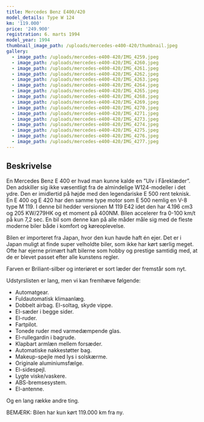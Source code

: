 ```yaml
---
title: Mercedes Benz E400/420
model_details: Type W 124
km: '119.000'
price: '249.900'
registration: 6. marts 1994
model_year: 1994
thumbnail_image_path: /uploads/mercedes-e400-420/thumbnail.jpeg
gallery:
  - image_path: /uploads/mercedes-e400-420/IMG_4259.jpeg
  - image_path: /uploads/mercedes-e400-420/IMG_4260.jpeg
  - image_path: /uploads/mercedes-e400-420/IMG_4261.jpeg
  - image_path: /uploads/mercedes-e400-420/IMG_4262.jpeg
  - image_path: /uploads/mercedes-e400-420/IMG_4263.jpeg
  - image_path: /uploads/mercedes-e400-420/IMG_4264.jpeg
  - image_path: /uploads/mercedes-e400-420/IMG_4265.jpeg
  - image_path: /uploads/mercedes-e400-420/IMG_4268.jpeg
  - image_path: /uploads/mercedes-e400-420/IMG_4269.jpeg
  - image_path: /uploads/mercedes-e400-420/IMG_4270.jpeg
  - image_path: /uploads/mercedes-e400-420/IMG_4271.jpeg
  - image_path: /uploads/mercedes-e400-420/IMG_4273.jpeg
  - image_path: /uploads/mercedes-e400-420/IMG_4274.jpeg
  - image_path: /uploads/mercedes-e400-420/IMG_4275.jpeg
  - image_path: /uploads/mercedes-e400-420/IMG_4276.jpeg
  - image_path: /uploads/mercedes-e400-420/IMG_4277.jpeg
---
```


## Beskrivelse

En Mercedes Benz E 400 er hvad man kunne kalde en ”Ulv i F&aring;rekl&aelig;der”. Den adskiller sig ikke v&aelig;sentligt fra de almindelige W124-modeller i det ydre. Den er imidlertid p&aring; h&oslash;jde med den legendariske E 500 rent teknisk. En E 400 og E 420 har den samme type motor som E 500 nemlig en V-8 type M 119. I denne bil hedder versionen M 119 E42 idet den har 4.196 cm3 og 205 KW/279HK og et moment p&aring; 400NM. Bilen accelerer fra 0-100 km/t p&aring; kun 7,2 sec. En bil som denne kan p&aring; alle m&aring;der m&aring;le sig med de fleste moderne biler b&aring;de i komfort og k&oslash;reoplevelse.

Bilen er importeret fra Japan, hvor den kun havde haft &eacute;n ejer. Det er i Japan muligt at finde super velholdte biler, som ikke har k&oslash;rt s&aelig;rlig meget. Ofte har ejerne prim&aelig;rt haft bilerne som hobby og prestige samtidig med, at de er blevet passet efter alle kunstens regler.

Farven er Briliant-silber og interi&oslash;ret er sort l&aelig;der der fremst&aring;r som nyt.

Udstyrslisten er lang, men vi kan fremh&aelig;ve f&oslash;lgende:

* Automatgear.
* Fuldautomatisk klimaanl&aelig;g.
* Dobbelt airbag. El-soltag, skyde vippe.
* El-s&aelig;der i begge sider.
* El-ruder.
* Fartpilot.
* Tonede ruder med varmed&aelig;mpende glas.
* El-rullegardin i bagrude.
* Klapbart arml&aelig;n mellem fors&aelig;der.
* Automatiske nakkest&oslash;tter bag.
* Makeup-spejle med lys i solsk&aelig;rme.
* Originale aluminiumsf&aelig;lge.
* El-sidespejl.
* Lygte viske/vaskere.
* ABS-bremsesystem.
* El-antenne.

Og en lang r&aelig;kke andre ting.

BEM&AElig;RK: Bilen har kun k&oslash;rt 119.000 km fra ny.

&nbsp;